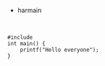 -  harmain
<!DOCTYPE html>
<html>
 
<body>
    <pre>
<!--code Tag starts here -->
      <code>
#include<stdio.h>
int main() {
    printf("Hello everyone");
}
<!--code Tag starts here -->
      </code>
    </pre>
</body>
 
</html>
